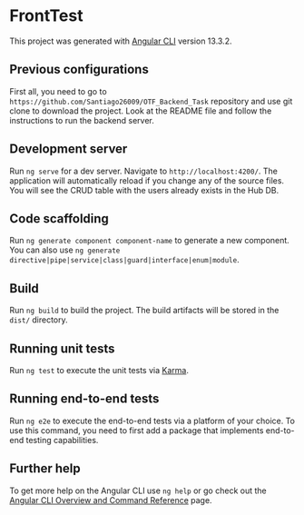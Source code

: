 # FrontTest

This project was generated with [Angular CLI](https://github.com/angular/angular-cli) version 13.3.2.

## Previous configurations

First all, you need to go to `https://github.com/Santiago26009/OTF_Backend_Task` repository and use git clone to download the project. Look at the README file and follow the instructions to run the backend server.

## Development server

Run `ng serve` for a dev server. Navigate to `http://localhost:4200/`. The application will automatically reload if you change any of the source files.
You will see the CRUD table with the users already exists in the Hub DB.

## Code scaffolding

Run `ng generate component component-name` to generate a new component. You can also use `ng generate directive|pipe|service|class|guard|interface|enum|module`.

## Build

Run `ng build` to build the project. The build artifacts will be stored in the `dist/` directory.

## Running unit tests

Run `ng test` to execute the unit tests via [Karma](https://karma-runner.github.io).

## Running end-to-end tests

Run `ng e2e` to execute the end-to-end tests via a platform of your choice. To use this command, you need to first add a package that implements end-to-end testing capabilities.

## Further help

To get more help on the Angular CLI use `ng help` or go check out the [Angular CLI Overview and Command Reference](https://angular.io/cli) page.
